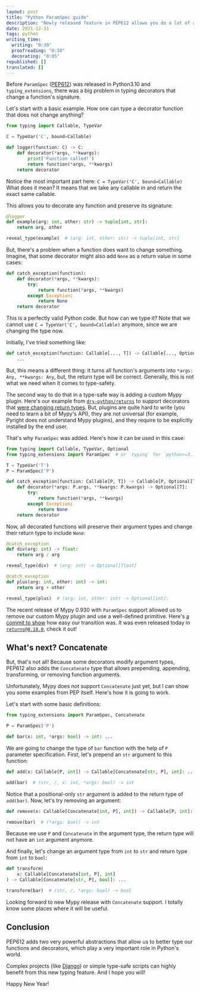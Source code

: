 ```yaml
---
layout: post
title: "Python ParamSpec guide"
description: "Newly released feature in PEP612 allows you do a lot of advanced typing things with functions and their signatures"
date: 2021-12-31
tags: python
writing_time:
  writing: "0:30"
  proofreading: "0:10"
  decorating: "0:05"
republished: []
translated: []
---
```


Before `ParamSpec` ([PEP612](https://www.python.org/dev/peps/pep-0612/)) was released in Python3.10 and `typing_extensions`,
there was a big problem in typing decorators that change a function's signature.

Let's start with a basic example. How one can type a decorator function that does not change anything?

```python
from typing import Callable, TypeVar

C = TypeVar('C', bound=Callable)

def logger(function: C) -> C:
    def decorator(*args, **kwargs):
        print('Function called!')
        return function(*args, **kwargs)
    return decorator
```

Notice the most important part here: `C = TypeVar('C', bound=Callable)`
What does it mean? It means that we take any callable in and return the exact same callable.

This allows you to decorate any function and preserve its signature:

```python
@logger
def example(arg: int, other: str) -> tuple[int, str]:
    return arg, other

reveal_type(example)  # (arg: int, other: str) -> tuple[int, str]
```

But, there's a problem when a function does want to change something.
Imagine, that some decorator might also add `None` as a return value in some cases:

```python
def catch_exception(function):
    def decorator(*args, **kwargs):
        try:
            return function(*args, **kwargs)
        except Exception:
            return None
    return decorator
```

This is a perfectly valid Python code.
But how can we type it? Note that we cannot use `C = TypeVar('C', bound=Callable)` anymore, since we are changing the type now.

Initially, I've tried something like:

```python
def catch_exception(function: Callable[..., T]) -> Callable[..., Optional[T]]:
    ...
```

But, this means a different thing: it turns all function's arguments into `*args: Any, **kwargs: Any`, but, the return type will be correct. Generally, this is not what we need when it comes to type-safety.

The second way to do that in a type-safe way is adding a custom Mypy plugin.
Here's our example from [`dry-python/returns`](https://github.com/dry-python/returns) to support decorators that [were changing return types](https://github.com/dry-python/returns/blob/0.17.0/returns/contrib/mypy/_features/decorators.py). But, plugins are quite hard to write (you need to learn a bit of Mypy's API), they are not universal (for example, Pyright does not understand Mypy plugins), and they require to be explicitly installed by the end user.

That's why `ParamSpec` was added. Here's how it can be used in this case:

```python
from typing import Callable, TypeVar, Optional
from typing_extensions import ParamSpec  # or `typing` for `python>=3.10`

T = TypeVar('T')
P = ParamSpec('P')

def catch_exception(function: Callable[P, T]) -> Callable[P, Optional[T]]:
    def decorator(*args: P.args, **kwargs: P.kwargs) -> Optional[T]:
        try:
            return function(*args, **kwargs)
        except Exception:
            return None
    return decorator
```

Now, all decorated functions will preserve their argument types and change their return type to include `None`:

```python
@catch_exception
def div(arg: int) -> float:
    return arg / arg

reveal_type(div)  # (arg: int) -> Optional[float]

@catch_exception
def plus(arg: int, other: int) -> int:
    return arg + other

reveal_type(plus)  # (arg: int, other: int) -> Optional[int]:
```

The recent release of Mypy 0.930 with `ParamSpec` support allowed us to remove our custom Mypy plugin and use a well-defined primitive. Here's [a commit to show](https://github.com/dry-python/returns/commit/32aa73f852ef2ffb5ff4664b0d6e0ac2ebd71017) how easy our transition was. It was even released today in [`returns@0.18.0`](https://github.com/dry-python/returns/releases/tag/0.18.0), check it out!

## What's next? Concatenate

But, that's not all! Because some decorators modify argument types, PEP612 also adds the `Concatenate` type that allows prepending, appending, transforming, or removing function arguments.

Unfortunately, Mypy does not support `Concatenate` just yet, but I can show you some examples from PEP itself. Here's how it is going to work.

Let's start with some basic definitions:

```python
from typing_extensions import ParamSpec, Concatenate

P = ParamSpec('P')

def bar(x: int, *args: bool) -> int: ...
```

We are going to change the type of `bar` function with the help of `P` parameter specification. First, let's prepend an `str` argument to this function:

```python
def add(x: Callable[P, int]) -> Callable[Concatenate[str, P], int]: ...

add(bar)  # (str, /, x: int, *args: bool) -> int
```

Notice that a positional-only `str` argument is added to the return type of `add(bar)`.
Now, let's try removing an argument:

```python
def remove(x: Callable[Concatenate[int, P], int]) -> Callable[P, int]: ...

remove(bar)  # (*args: bool) -> int
```

Because we use `P` and `Concatenate` in the argument type, the return type will not have an `int` argument anymore.

And finally, let's change an argument type from `int` to `str` and return type from `int` to `bool`:

```python
def transform(
    x: Callable[Concatenate[int, P], int]
) -> Callable[Concatenate[str, P], bool]: ...

transform(bar)  # (str, /, *args: bool) -> bool
```

Looking forward to new Mypy release with `Concatenate` support. I totally know some places where it will be useful.

## Conclusion

PEP612 adds two very powerful abstractions that allow us to better type our functions and decorators, which play a very important role in Python's world.

Complex projects (like [Django](https://github.com/typeddjango/django-stubs)) or simple type-safe scripts can highly benefit from this new typing feature. And I hope you will!

Happy New Year!
